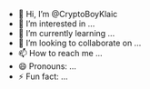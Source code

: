 - 👋 Hi, I’m @CryptoBoyKlaic
- 👀 I’m interested in ...
- 🌱 I’m currently learning ...
- 💞️ I’m looking to collaborate on ...
- 📫 How to reach me ...
- 😄 Pronouns: ...
- ⚡ Fun fact: ...

<!---
CryptoBoyKlaic/CryptoBoyKlaic is a ✨ special ✨ repository because its `README.md` (this file) appears on your GitHub profile.
You can click the Preview link to take a look at your changes.
--->
